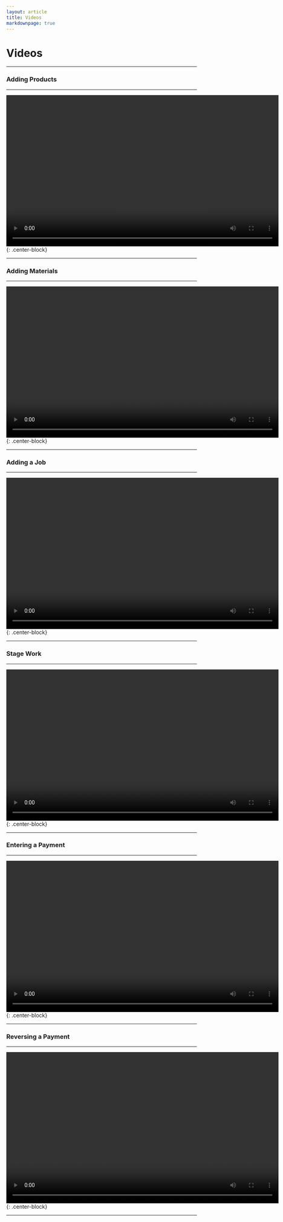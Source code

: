 ```yaml
---
layout: article
title: Videos
markdownpage: true
---
```


# Videos

- - - 

### Adding Products

- - -

<video width="720" height="400" controls>
<source src="https://labtracdownloads.blob.core.windows.net/media/documentation%20videos/Adding%20a%20Product%20(Export%203).m4v" type="video/mp4">
</video>{: .center-block}

- - - 

### Adding Materials

- - - 

<video width="720" height="400" controls>
<source src="https://labtracdownloads.blob.core.windows.net/media/documentation%20videos/Adding%20a%20Material%20(Export%203).m4v">
</video>{: .center-block}

- - - 

### Adding a Job

- - - 

<video width="720" height="400" controls>
<source src="https://labtracdownloads.blob.core.windows.net/media/documentation%20videos/Adding%20a%20Job%20(Export%203).m4v">
</video>{: .center-block}

- - - 

### Stage Work

- - - 

<video width="720" height="400" controls>
<source src="https://labtracdownloads.blob.core.windows.net/media/documentation%20videos/Stage%20Work%20(Export%203).m4v">
</video>{: .center-block}

- - - 

### Entering a Payment

- - -

<video width="720" height="400" controls>
<source src="https://labtracdownloads.blob.core.windows.net/media/documentation%20videos/Payment%20Entry%20(Export%203).m4v">
</video>{: .center-block}

- - - 

### Reversing a Payment

- - -

<video width="720" height="400" controls>
<source src="https://labtracdownloads.blob.core.windows.net/media/documentation%20videos/Reversing%20a%20Payment%20(Export%203).m4v">
</video>{: .center-block}

- - -



